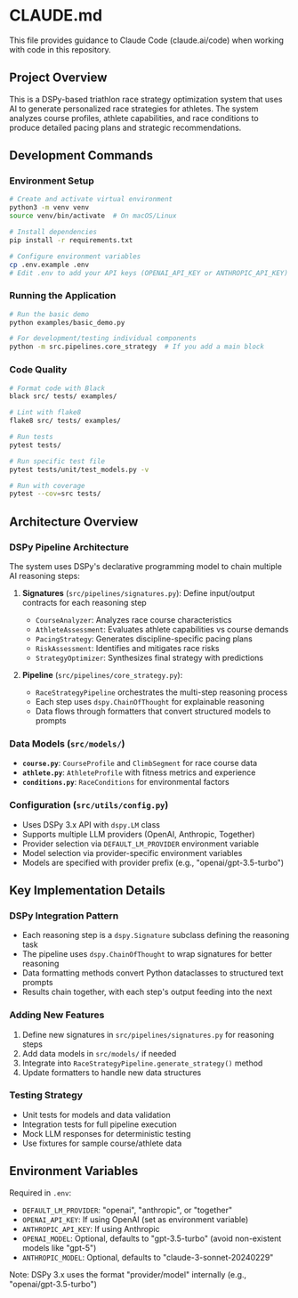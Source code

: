 # CLAUDE.md

This file provides guidance to Claude Code (claude.ai/code) when working with code in this repository.

## Project Overview

This is a DSPy-based triathlon race strategy optimization system that uses AI to generate personalized race strategies for athletes. The system analyzes course profiles, athlete capabilities, and race conditions to produce detailed pacing plans and strategic recommendations.

## Development Commands

### Environment Setup
```bash
# Create and activate virtual environment
python3 -m venv venv
source venv/bin/activate  # On macOS/Linux

# Install dependencies
pip install -r requirements.txt

# Configure environment variables
cp .env.example .env
# Edit .env to add your API keys (OPENAI_API_KEY or ANTHROPIC_API_KEY)
```

### Running the Application
```bash
# Run the basic demo
python examples/basic_demo.py

# For development/testing individual components
python -m src.pipelines.core_strategy  # If you add a main block
```

### Code Quality
```bash
# Format code with Black
black src/ tests/ examples/

# Lint with flake8
flake8 src/ tests/ examples/

# Run tests
pytest tests/

# Run specific test file
pytest tests/unit/test_models.py -v

# Run with coverage
pytest --cov=src tests/
```

## Architecture Overview

### DSPy Pipeline Architecture
The system uses DSPy's declarative programming model to chain multiple AI reasoning steps:

1. **Signatures** (`src/pipelines/signatures.py`): Define input/output contracts for each reasoning step
   - `CourseAnalyzer`: Analyzes race course characteristics
   - `AthleteAssessment`: Evaluates athlete capabilities vs course demands
   - `PacingStrategy`: Generates discipline-specific pacing plans
   - `RiskAssessment`: Identifies and mitigates race risks
   - `StrategyOptimizer`: Synthesizes final strategy with predictions

2. **Pipeline** (`src/pipelines/core_strategy.py`): 
   - `RaceStrategyPipeline` orchestrates the multi-step reasoning process
   - Each step uses `dspy.ChainOfThought` for explainable reasoning
   - Data flows through formatters that convert structured models to prompts

### Data Models (`src/models/`)
- **`course.py`**: `CourseProfile` and `ClimbSegment` for race course data
- **`athlete.py`**: `AthleteProfile` with fitness metrics and experience
- **`conditions.py`**: `RaceConditions` for environmental factors

### Configuration (`src/utils/config.py`)
- Uses DSPy 3.x API with `dspy.LM` class
- Supports multiple LLM providers (OpenAI, Anthropic, Together)
- Provider selection via `DEFAULT_LM_PROVIDER` environment variable
- Model selection via provider-specific environment variables
- Models are specified with provider prefix (e.g., "openai/gpt-3.5-turbo")

## Key Implementation Details

### DSPy Integration Pattern
- Each reasoning step is a `dspy.Signature` subclass defining the reasoning task
- The pipeline uses `dspy.ChainOfThought` to wrap signatures for better reasoning
- Data formatting methods convert Python dataclasses to structured text prompts
- Results chain together, with each step's output feeding into the next

### Adding New Features
1. Define new signatures in `src/pipelines/signatures.py` for reasoning steps
2. Add data models in `src/models/` if needed
3. Integrate into `RaceStrategyPipeline.generate_strategy()` method
4. Update formatters to handle new data structures

### Testing Strategy
- Unit tests for models and data validation
- Integration tests for full pipeline execution
- Mock LLM responses for deterministic testing
- Use fixtures for sample course/athlete data

## Environment Variables

Required in `.env`:
- `DEFAULT_LM_PROVIDER`: "openai", "anthropic", or "together"
- `OPENAI_API_KEY`: If using OpenAI (set as environment variable)
- `ANTHROPIC_API_KEY`: If using Anthropic
- `OPENAI_MODEL`: Optional, defaults to "gpt-3.5-turbo" (avoid non-existent models like "gpt-5")
- `ANTHROPIC_MODEL`: Optional, defaults to "claude-3-sonnet-20240229"

Note: DSPy 3.x uses the format "provider/model" internally (e.g., "openai/gpt-3.5-turbo")